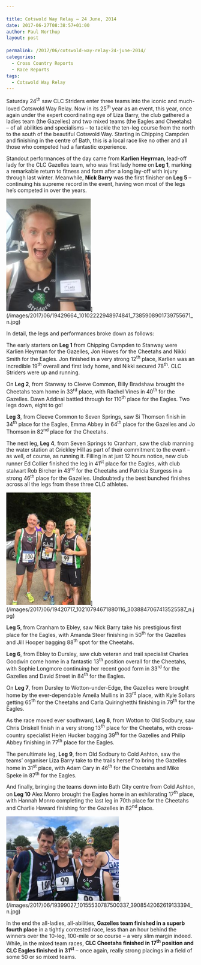 ```yaml
---

title: Cotswold Way Relay – 24 June, 2014
date: 2017-06-27T08:38:57+01:00
author: Paul Northup
layout: post

permalink: /2017/06/cotswold-way-relay-24-june-2014/
categories:
  - Cross Country Reports
  - Race Reports
tags:
  - Cotswold Way Relay
---
```

Saturday 24<sup>th</sup> saw CLC Striders enter three teams into the iconic and much-loved Cotswold Way Relay. Now in its 25<sup>th</sup> year as an event, this year, once again under the expert coordinating eye of Liza Barry, the club gathered a ladies team (the Gazelles) and two mixed teams (the Eagles and Cheetahs) – of all abilities and specialisms – to tackle the ten-leg course from the north to the south of the beautiful Cotswold Way. Starting in Chipping Campden and finishing in the centre of Bath, this is a local race like no other and all those who competed had a fantastic experience.

Standout performances of the day came from **Karlien Heyrman**, lead-off lady for the CLC Gazelles team, who was first lady home on **Leg 1**, marking a remarkable return to fitness and form after a long lay-off with injury through last winter. Meanwhile, **Nick Barry** was the first finisher on **Leg 5** – continuing his supreme record in the event, having won most of the legs he’s competed in over the years.

<img src="/images/2017/06/19429664_10102222948974841_7385908901739755671_n-225x300.jpg" alt="19429664_10102222948974841_7385908901739755671_n" width="225" height="300" />](/images/2017/06/19429664_10102222948974841_7385908901739755671_n.jpg)

In detail, the legs and performances broke down as follows:

The early starters on **Leg 1** from Chipping Campden to Stanway were Karlien Heyrman for the Gazelles, Jon Howes for the Cheetahs and Nikki Smith for the Eagles. Jon finished in a very strong 12<sup>th</sup> place, Karlien was an incredible 19<sup>th</sup> overall and first lady home, and Nikki secured 78<sup>th</sup>. CLC Striders were up and running.

On **Leg 2**, from Stanway to Cleeve Common, Billy Bradshaw brought the Cheetahs team home in 33<sup>rd</sup> place, with Rachel Vines in 40<sup>th</sup> for the Gazelles. Dawn Addinal battled through for 110<sup>th</sup> place for the Eagles. Two legs down, eight to go!

**Leg 3**, from Cleeve Common to Seven Springs, saw Si Thomson finish in 34<sup>th</sup> place for the Eagles, Emma Abbey in 64<sup>th</sup> place for the Gazelles and Jo Thomson in 82<sup>nd</sup> place for the Cheetahs.

The next leg, **Leg 4**, from Seven Springs to Cranham, saw the club manning the water station at Crickley Hill as part of their commitment to the event – as well, of course, as running it. Filling in at just 12 hours notice, new club runner Ed Collier finished the leg in 41<sup>st</sup> place for the Eagles, with club stalwart Rob Bircher in 43<sup>rd</sup> for the Cheetahs and Patricia Sturgess in a strong 46<sup>th</sup> place for the Gazelles. Undoubtedly the best bunched finishes across all the legs from these three CLC athletes.

<img src="/images/2017/06/19420717_10210794671880116_3038847067413525587_n-225x300.jpg" alt="19420717_10210794671880116_3038847067413525587_n" width="225" height="300" />](/images/2017/06/19420717_10210794671880116_3038847067413525587_n.jpg)

**Leg 5**, from Cranham to Ebley, saw Nick Barry take his prestigious first place for the Eagles, with Amanda Steer finishing in 50<sup>th</sup> for the Gazelles and Jill Hooper bagging 88<sup>th</sup> spot for the Cheetahs.

**Leg 6**, from Ebley to Dursley, saw club veteran and trail specialist Charles Goodwin come home in a fantastic 13<sup>th</sup> position overall for the Cheetahs, with Sophie Longmore continuing her recent good form in 33<sup>rd</sup> for the Gazelles and David Street in 84<sup>th</sup> for the Eagles.

On **Leg 7**, from Dursley to Wotton-under-Edge, the Gazelles were brought home by the ever-dependable Ameila Mullins in 33<sup>rd</sup> place, with Kyle Sollars getting 65<sup>th</sup> for the Cheetahs and Carla Quiringhetthi finishing in 79<sup>th</sup> for the Eagles.

As the race moved ever southward, **Leg 8**, from Wotton to Old Sodbury, saw Chris Driskell finish in a very strong 13<sup>th</sup> place for the Cheetahs, with cross-country specialist Helen Hucker bagging 39<sup>th</sup> for the Gazelles and Philip Abbey finishing in 77<sup>th</sup> place for the Eagles.

The penultimate leg, **Leg 9**, from Old Sodbury to Cold Ashton, saw the teams’ organiser Liza Barry take to the trails herself to bring the Gazelles home in 31<sup>st</sup> place, with Adam Cary in 46<sup>th</sup> for the Cheetahs and Mike Speke in 87<sup>th</sup> for the Eagles.

And finally, bringing the teams down into Bath City centre from Cold Ashton, on **Leg 10** Alex Monro brought the Eagles home in an exhilarating 17<sup>th</sup> place, with Hannah Monro completing the last leg in 70th place for the Cheetahs and Charlie Haward finishing for the Gazelles in 82<sup>nd</sup> place.

<img src="/images/2017/06/19399027_10155530787500337_3908542062619133394_n-300x225.jpg" alt="19399027_10155530787500337_3908542062619133394_n"  />](/images/2017/06/19399027_10155530787500337_3908542062619133394_n.jpg)

In the end the all-ladies, all-abilities, **Gazelles team finished in a superb fourth place** in a tightly contested race, less than an hour behind the winners over the 10-leg, 100-mile or so course – a very slim margin indeed. While, in the mixed team races, **CLC Cheetahs finished in 17<sup>th</sup> position and CLC Eagles finished in 31<sup>st</sup>** – once again, really strong placings in a field of some 50 or so mixed teams.

&nbsp;